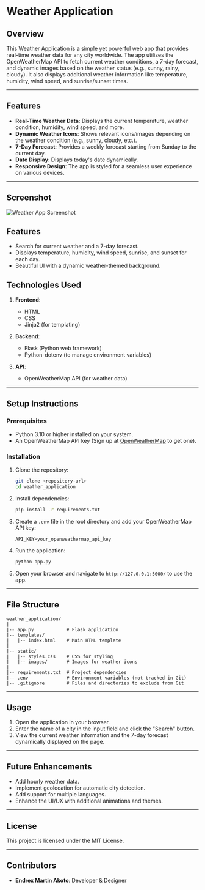 # Weather Application

## Overview
This Weather Application is a simple yet powerful web app that provides real-time weather data for any city worldwide. The app utilizes the OpenWeatherMap API to fetch current weather conditions, a 7-day forecast, and dynamic images based on the weather status (e.g., sunny, rainy, cloudy). It also displays additional weather information like temperature, humidity, wind speed, and sunrise/sunset times.

---

## Features

- **Real-Time Weather Data**: Displays the current temperature, weather condition, humidity, wind speed, and more.
- **Dynamic Weather Icons**: Shows relevant icons/images depending on the weather condition (e.g., sunny, cloudy, etc.).
- **7-Day Forecast**: Provides a weekly forecast starting from Sunday to the current day.
- **Date Display**: Displays today's date dynamically.
- **Responsive Design**: The app is styled for a seamless user experience on various devices.

---

## Screenshot

![Weather App Screenshot](../assets/screenshot.png)

## Features
- Search for current weather and a 7-day forecast.
- Displays temperature, humidity, wind speed, sunrise, and sunset for each day.
- Beautiful UI with a dynamic weather-themed background.


## Technologies Used

1. **Frontend**:
   - HTML
   - CSS
   - Jinja2 (for templating)

2. **Backend**:
   - Flask (Python web framework)
   - Python-dotenv (to manage environment variables)

3. **API**:
   - OpenWeatherMap API (for weather data)

---

## Setup Instructions

### Prerequisites

- Python 3.10 or higher installed on your system.
- An OpenWeatherMap API key (Sign up at [OpenWeatherMap](https://openweathermap.org/) to get one).

### Installation

1. Clone the repository:
   ```bash
   git clone <repository-url>
   cd weather_application
   ```

2. Install dependencies:
   ```bash
   pip install -r requirements.txt
   ```

3. Create a `.env` file in the root directory and add your OpenWeatherMap API key:
   ```plaintext
   API_KEY=your_openweathermap_api_key
   ```

4. Run the application:
   ```bash
   python app.py
   ```

5. Open your browser and navigate to `http://127.0.0.1:5000/` to use the app.

---

## File Structure

```
weather_application/
|
|-- app.py            # Flask application
|-- templates/
|   |-- index.html    # Main HTML template
|
|-- static/
|   |-- styles.css    # CSS for styling
|   |-- images/       # Images for weather icons
|
|-- requirements.txt  # Project dependencies
|-- .env              # Environment variables (not tracked in Git)
|-- .gitignore        # Files and directories to exclude from Git
```

---

## Usage

1. Open the application in your browser.
2. Enter the name of a city in the input field and click the "Search" button.
3. View the current weather information and the 7-day forecast dynamically displayed on the page.

---

## Future Enhancements

- Add hourly weather data.
- Implement geolocation for automatic city detection.
- Add support for multiple languages.
- Enhance the UI/UX with additional animations and themes.

---

## License

This project is licensed under the MIT License.

---

## Contributors

- **Endrex Martin Akoto**: Developer & Designer

